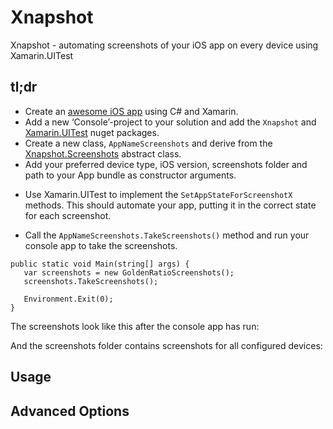 # Xnapshot
Xnapshot - automating screenshots of your iOS app on every device using Xamarin.UITest

## tl;dr

- Create an [awesome iOS app](https://itunes.apple.com/no/app/id953899091?at=11l5UV&ct=website) using C# and Xamarin. 
- Add a new ‘Console’-project to your solution and add the `Xnapshot` and [Xamarin.UITest](https://www.nuget.org/packages/Xamarin.UITest/) nuget packages. 
- Create a new class, `AppNameScreenshots` and derive from the [Xnapshot.Screenshots](https://github.com/Sankra/Xnapshot/blob/master/Xnapshot/Screenshots.cs) abstract class.
- Add your preferred device type, iOS version, screenshots folder and path to your App bundle as constructor arguments. 

<script src="https://gist.github.com/Sankra/0f72b26eba5ceb4be57c.js"></script>

- Use Xamarin.UITest to implement the `SetAppStateForScreenshotX` methods. This should automate your app, putting it in the correct state for each screenshot. 

<script src="https://gist.github.com/Sankra/0e3c6589a439d9ce541a.js"></script>

- Call the `AppNameScreenshots.TakeScreenshots()` method and run your console app to take the screenshots.

```
public static void Main(string[] args) {
   var screenshots = new GoldenRatioScreenshots();
   screenshots.TakeScreenshots();

   Environment.Exit(0);
}
```

The screenshots look like this after the console app has run:



And the screenshots folder contains screenshots for all configured devices:



## Usage

## Advanced Options